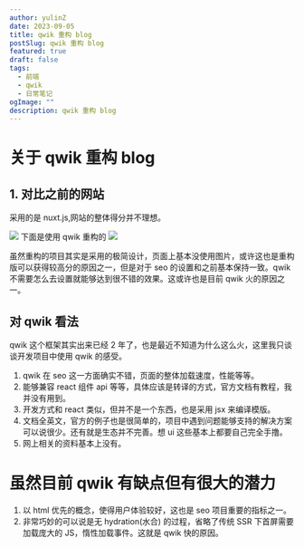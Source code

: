 ```yaml
---
author: yulinZ
date: 2023-09-05
title: qwik 重构 blog
postSlug: qwik 重构 blog
featured: true
draft: false
tags:
  - 前端
  - qwik
  - 日常笔记
ogImage: ""
description: qwik 重构 blog
---
```


<!--T qwik 重构 blog -->

<!--@为优化 seo 而重构 blog 网站,性能分析@-->

<!--@class 前端 @-->

<!--@keys 前端,性能,重构,web @-->

<!--@!!@-->

# 关于 qwik 重构 blog

## 1. 对比之前的网站

采用的是 nuxt.js,网站的整体得分并不理想。

![](https://gitee.com/yulinzhu/pic-window/raw/master//f8a9fc79d20869e92d5e7f58a225395f.png)
下面是使用 qwik 重构的
![](https://gitee.com/yulinzhu/pic-window/raw/master//0b532916bd197404cad58fa09fcab4de.png)

虽然重构的项目其实是采用的极简设计，页面上基本没使用图片，或许这也是重构版可以获得较高分的原因之一，但是对于 seo 的设置和之前基本保持一致。qwik 不需要怎么去设置就能够达到很不错的效果。这或许也是目前 qwik 火的原因之一。

## 对 qwik 看法

qwik 这个框架其实出来已经 2 年了，也是最近不知道为什么这么火，这里我只谈谈开发项目中使用 qwik 的感受。

1. qwik 在 seo 这一方面确实不错，页面的整体加载速度，性能等等。
2. 能够兼容 react 组件 api 等等，具体应该是转译的方式，官方文档有教程，我并没有用到。
3. 开发方式和 react 类似，但并不是一个东西，也是采用 jsx 来编译模版。
4. 文档全英文，官方的例子也是很简单的，项目中遇到问题能够支持的解决方案可以说很少。还有就是生态并不完善。想 ui 这些基本上都要自己完全手撸。
5. 网上相关的资料基本上没有。

# 虽然目前 qwik 有缺点但有很大的潜力

1. 以 html 优先的概念，使得用户体验较好，这也是 seo 项目重要的指标之一。
2. 非常巧妙的可以说是无 hydration(水合) 的过程，省略了传统 SSR 下首屏需要加载庞大的 JS，惰性加载事件。这就是 qwik 快的原因。
